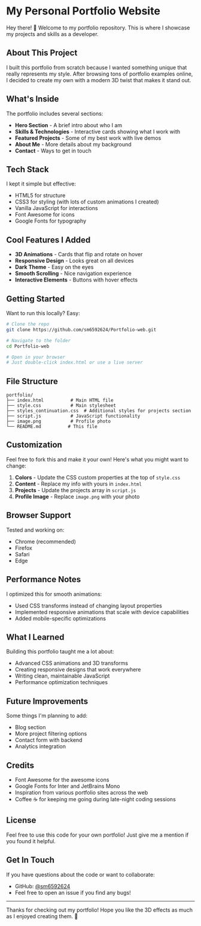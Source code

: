 # My Personal Portfolio Website

Hey there! 👋 Welcome to my portfolio repository. This is where I showcase my projects and skills as a developer.

## About This Project

I built this portfolio from scratch because I wanted something unique that really represents my style. After browsing tons of portfolio examples online, I decided to create my own with a modern 3D twist that makes it stand out.

## What's Inside

The portfolio includes several sections:
- **Hero Section** - A brief intro about who I am
- **Skills & Technologies** - Interactive cards showing what I work with
- **Featured Projects** - Some of my best work with live demos
- **About Me** - More details about my background
- **Contact** - Ways to get in touch

## Tech Stack

I kept it simple but effective:
- HTML5 for structure
- CSS3 for styling (with lots of custom animations I created)
- Vanilla JavaScript for interactions
- Font Awesome for icons
- Google Fonts for typography

## Cool Features I Added

- **3D Animations** - Cards that flip and rotate on hover
- **Responsive Design** - Looks great on all devices
- **Dark Theme** - Easy on the eyes
- **Smooth Scrolling** - Nice navigation experience
- **Interactive Elements** - Buttons with hover effects

## Getting Started

Want to run this locally? Easy:

```bash
# Clone the repo
git clone https://github.com/sm6592624/Portfolio-web.git

# Navigate to the folder
cd Portfolio-web

# Open in your browser
# Just double-click index.html or use a live server
```

## File Structure

```
portfolio/
├── index.html          # Main HTML file
├── style.css           # Main stylesheet
├── styles_continuation.css  # Additional styles for projects section
├── script.js           # JavaScript functionality
├── image.png           # Profile photo
└── README.md          # This file
```

## Customization

Feel free to fork this and make it your own! Here's what you might want to change:

1. **Colors** - Update the CSS custom properties at the top of `style.css`
2. **Content** - Replace my info with yours in `index.html`
3. **Projects** - Update the projects array in `script.js`
4. **Profile Image** - Replace `image.png` with your photo

## Browser Support

Tested and working on:
- Chrome (recommended)
- Firefox
- Safari
- Edge

## Performance Notes

I optimized this for smooth animations:
- Used CSS transforms instead of changing layout properties
- Implemented responsive animations that scale with device capabilities
- Added mobile-specific optimizations

## What I Learned

Building this portfolio taught me a lot about:
- Advanced CSS animations and 3D transforms
- Creating responsive designs that work everywhere
- Writing clean, maintainable JavaScript
- Performance optimization techniques

## Future Improvements

Some things I'm planning to add:
- Blog section
- More project filtering options
- Contact form with backend
- Analytics integration

## Credits

- Font Awesome for the awesome icons
- Google Fonts for Inter and JetBrains Mono
- Inspiration from various portfolio sites across the web
- Coffee ☕ for keeping me going during late-night coding sessions

## License

Feel free to use this code for your own portfolio! Just give me a mention if you found it helpful.

## Get In Touch

If you have questions about the code or want to collaborate:
- GitHub: [@sm6592624](https://github.com/sm6592624)
- Feel free to open an issue if you find any bugs!

---

Thanks for checking out my portfolio! Hope you like the 3D effects as much as I enjoyed creating them. 🚀
